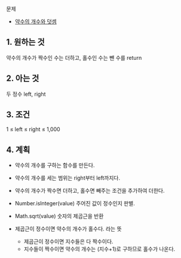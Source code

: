 문제
- [약수의 개수와 덧셈](https://programmers.co.kr/learn/courses/30/lessons/77884)

## 1. 원하는 것
약수의 개수가 짝수인 수는 더하고, 홀수인 수는 뺀 수를 return

## 2. 아는 것
두 정수 left, right

## 3. 조건
1 ≤ left ≤ right ≤ 1,000

## 4. 계획
- 약수의 개수를 구하는 함수를 만든다.
- 약수의 개수를 세는 범위는 right부터 left까지다.
- 약수의 개수가 짝수면 더하고, 홀수면 빼주는 조건을 추가하여 더한다.

- Number.isInteger(value) 주어진 값이 정수인지 판별.
- Math.sqrt(value) 숫자의 제곱근을 반환
- 제곱근이 정수이면 약수의 개수가 홀수다. 라는 뜻
  - 제곱근이 정수이면 지수들은 다 짝수이다.
  - 지수들이 짝수이면 약수의 개수는 (지수+1)로 구하므로 홀수가 나온다.


